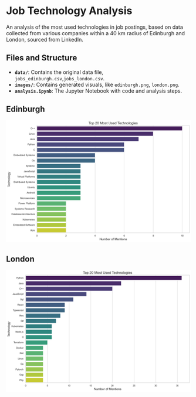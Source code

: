 # Job Technology Analysis

An analysis of the most used technologies in job postings, based on data collected from various companies within a 40 km radius of Edinburgh and London, sourced from LinkedIn.

## Files and Structure

- **`data/`**: Contains the original data file, `jobs_edinburgh.csv`,`jobs_london.csv`.
- **`images/`**: Contains generated visuals, like `edinburgh.png`, `london.png`.
- **`analysis.ipynb`**: The Jupyter Notebook with code and analysis steps.

## Edinburgh
![Top 20 Edinburgh](images/edinburgh.png)

## London 
![Top 20 London](images/london.png)
